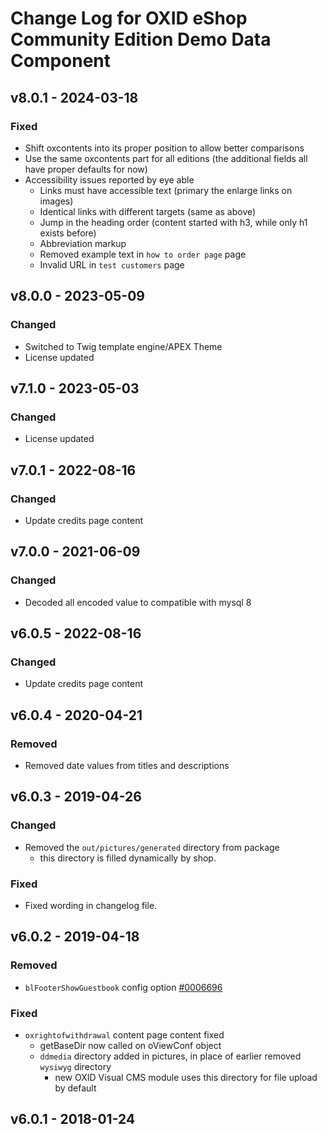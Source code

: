 # Change Log for OXID eShop Community Edition Demo Data Component

## v8.0.1 - 2024-03-18

### Fixed
- Shift oxcontents into its proper position to allow better comparisons
- Use the same oxcontents part for all editions (the additional fields all have proper defaults for now)
- Accessibility issues reported by eye able
  - Links must have accessible text (primary the enlarge links on images)
  - Identical links with different targets (same as above)
  - Jump in the heading order (content started with h3, while only h1 exists before)
  - Abbreviation markup
  - Removed example text in `how to order page` page
  - Invalid URL in `test customers` page

## v8.0.0 - 2023-05-09

### Changed
- Switched to Twig template engine/APEX Theme
- License updated

## v7.1.0 - 2023-05-03

### Changed
- License updated

## v7.0.1 - 2022-08-16

### Changed
- Update credits page content

## v7.0.0 - 2021-06-09

### Changed
- Decoded all encoded value to compatible with mysql 8

## v6.0.5 - 2022-08-16

### Changed
- Update credits page content

## v6.0.4 - 2020-04-21

### Removed
- Removed date values from titles and descriptions

## v6.0.3 - 2019-04-26

### Changed
- Removed the `out/pictures/generated` directory from package
    - this directory is filled dynamically by shop.

### Fixed
- Fixed wording in changelog file.

## v6.0.2 - 2019-04-18

### Removed
- `blFooterShowGuestbook` config option [#0006696](https://bugs.oxid-esales.com/view.php?id=6696)

### Fixed
- `oxrightofwithdrawal` content page content fixed
    - getBaseDir now called on oViewConf object
    - `ddmedia` directory added in pictures, in place of earlier removed `wysiwyg` directory
        - new OXID Visual CMS module uses this directory for file upload by default

## v6.0.1 - 2018-01-24
